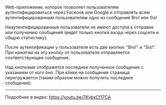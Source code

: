 Web-приложение, которое позволяет пользователям аутентифицироваться через Faceook или Google
и отправлять всем аутентифицированным пользователям одно из сообщений Bro! или Sis!

Неаутентифицированные пользователи не имеют доступа к отправке или получению сообщений
(видят только кнопки входа через соцсети и общую статистику).

После аутентификации у пользователя есть две кнопки: "Bro!" и "Sis!".
При нажитии на эту кнопку от пользователя отправляется соответствующее сообщение.

Над кнопками отображется последнее полученное сообщение с указанием от кого оно.
При клике на сообщение страница перегружается (таким образом можно получить последнее сообщение).

_______________________________________________
Подробнее в видео: https://youtu.be/7KybxCf17CA
